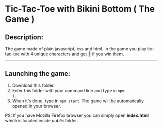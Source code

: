# Tic-Tac-Toe with Bikini Bottom ( The Game )

<h2>Description:</h2>

The game made of plain javascript, css and html. In the game you play tic-tac-toe with 4 unique characters and get :pineapple: if you win them.

<hr>

<h2>Launching the game:</h2>

1. Download this folder.
2. Enter this folder with your command line and type in <code>npm i</code>.
3. When it's done, type in <code>npm start</code>. The game will be automatically opened in your browser.

PS: If you have Mozilla Firefox browser you can simply open <b>index.html</b> which is located inside <i>public</i> folder.
